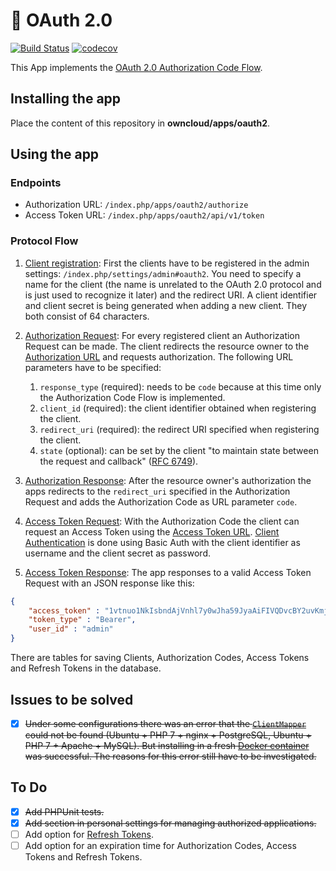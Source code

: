 # 🔐 OAuth 2.0
[![Build Status](https://travis-ci.org/pssl16/owncloud-app_oauth2.svg?branch=master)](https://travis-ci.org/pssl16/owncloud-app_oauth2)
[![codecov](https://codecov.io/gh/pssl16/owncloud-app_oauth2/branch/master/graph/badge.svg)](https://codecov.io/gh/pssl16/owncloud-app_oauth2)

This App implements the [OAuth 2.0 Authorization Code Flow](https://tools.ietf.org/html/rfc6749#section-4.1).

## Installing the app
Place the content of this repository in **owncloud/apps/oauth2**.

## Using the app

### Endpoints
* Authorization URL: `/index.php/apps/oauth2/authorize`
* Access Token URL: `/index.php/apps/oauth2/api/v1/token`

### Protocol Flow
1. [Client registration](https://tools.ietf.org/html/rfc6749#section-2): First the clients have to be registered in the admin settings: `/index.php/settings/admin#oauth2`. You need to specify a name for the client (the name is unrelated to the OAuth 2.0 protocol and is just used to recognize it later) and the redirect URI. A client identifier and client secret is being generated when adding a new client. They both consist of 64 characters.

2. [Authorization Request](https://tools.ietf.org/html/rfc6749#section-4.1.1): For every registered client an Authorization Request can be made. The client redirects the resource owner to the [Authorization URL](#endpoints) and requests authorization. The following URL parameters have to be specified: 
    1. `response_type` (required): needs to be `code` because at this time only the Authorization Code Flow is implemented.
    2. `client_id` (required): the client identifier obtained when registering the client.
    3. `redirect_uri` (required): the redirect URI specified when registering the client.
    4. `state` (optional): can be set by the client "to maintain state between the request and callback" ([RFC 6749](https://tools.ietf.org/html/rfc6749#section-4.1.1)).

3. [Authorization Response](https://tools.ietf.org/html/rfc6749#section-4.1.2): After the resource owner's authorization the apps redirects to the `redirect_uri` specified in the Authorization Request and adds the Authorization Code as URL parameter `code`.

4. [Access Token Request](https://tools.ietf.org/html/rfc6749#section-4.1.3): With the Authorization Code the client can request an Access Token using the [Access Token URL](#endpoints). [Client Authentication](https://tools.ietf.org/html/rfc6749#section-2.3) is done using Basic Auth with the client identifier as username and the client secret as password.

5. [Access Token Response](https://tools.ietf.org/html/rfc6749#section-4.1.4): The app responses to a valid Access Token Request with an JSON response like this:

```json
{
    "access_token" : "1vtnuo1NkIsbndAjVnhl7y0wJha59JyaAiFIVQDvcBY2uvKmj5EPBEhss0pauzdQ",
    "token_type" : "Bearer",
    "user_id" : "admin"
}
```

There are tables for saving Clients, Authorization Codes, Access Tokens and Refresh Tokens in the database.

## Issues to be solved
- [x] ~~Under some configurations there was an error that the [`ClientMapper`](/db/ClientMapper.php) could not be found (Ubuntu + PHP 7 + nginx + PostgreSQL, Ubuntu + PHP 7 + Apache + MySQL). But installing in a fresh [Docker container](https://hub.docker.com/_/owncloud/) was successful. The reasons for this error still have to be investigated.~~

## To Do
- [x] ~~Add PHPUnit tests.~~
- [x] ~~Add section in personal settings for managing authorized applications.~~
- [ ] Add option for [Refresh Tokens](https://tools.ietf.org/html/rfc6749#section-1.5).
- [ ] Add option for an expiration time for Authorization Codes, Access Tokens and Refresh Tokens.
